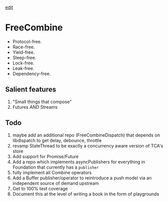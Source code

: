 [edit](https://github.com/CSCIX65G/FreeCombine/edit/gh-pages/index.md)

# FreeCombine

- Protocol-free.
- Race-free.
- Yield-free.
- Sleep-free.
- Lock-free.
- Leak-free.
- Dependency-free.

## Salient features

1. "Small things that compose"
2. Futures _AND_ Streams

## Todo

1. maybe add an additional repo (FreeCombineDispatch) that depends on libdispatch to get delay, debounce, throttle
2. revamp StateThread to be exactly a concurrency aware version of TCA's store
3. Add support for Promise/Future
4. Add a repo which implements asyncPublishers for everything in Foundation that currently has a `publisher`
5. fully implement all Combine operators
6. Add a Buffer publisher/operator to reintroduce a push model via an independent source of demand upstream
7. Get to 100% test coverage
8. Document this at the level of writing a book in the form of playgrounds
